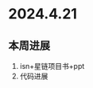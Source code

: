 # 2024.4.21
## 本周进展  
1. isn+星链项目书+ppt  
2. 代码进展  
<!--![model](https://github.com/UNIC-Lab/Weekly-Report/blob/main/2024-Spring/Group-1/Zhaowei-Wang/figure/1.jpg)  -!>
![model](https://github.com/UNIC-Lab/Weekly-Report/blob/main/2024-Spring/Group-1/Zhaowei-Wang/figure/2.jpg)  
access 对边的概率进行采样，在采样基础上优化功率，不断迭代   
存在的问题：  
（1）随着训练进行，power 性能变差  
（2） access变化不大
## 下周计划
改正目前存在的问题，思考实现对比算法


# 2024.3.31
## 本周进展
![model](https://github.com/UNIC-Lab/Weekly-Report/blob/main/2024-Spring/Group-1/Zhaowei-Wang/figure/liucheng.png)
写模型融合训练的代码，优化训练的结果作为选择的loss，不断迭代训练选择


# 2024.3.24
## 本周进展
完成了科学研究计划内容撰写  
调研了PLS 的 beamforming ,gnn解决beamforming，以及接入选择的调研


# 2024.3.17
## 本周进展
1. globecom 扩展
![model](https://github.com/UNIC-Lab/Weekly-Report/blob/main/2024-Spring/Group-1/Zhaowei-Wang/figure/gc1.jpg)
2. 存在的问题：  
（1）虽然有收敛，但效果较差--→ 调整代码   
（2）access selection没有被训练到，始终是0.33，0.33，0.34。--→查找模型上的问题//对图抽样训练，选择抽样效果最好的连接图（过于复杂，下下策）   
（3）现在图里包括user node，server node，正在思考如何处理窃听者问题.--→修改图结构：加入eve node//或者从user node中分出eve node.   
（4）优化节点以及约束条件较多   
## 下周计划   
（1）调研撰写攻博期间科学研究计划，针对正在做的globecom扩展写。   
（2）gnn+??? 算法融合，写入研究计划中。
（3）改改代码
